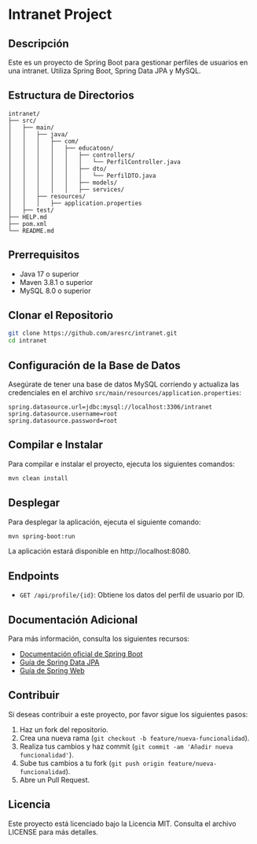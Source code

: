 # Intranet Project

## Descripción

Este es un proyecto de Spring Boot para gestionar perfiles de usuarios en una intranet. Utiliza Spring Boot, Spring Data JPA y MySQL.

## Estructura de Directorios

```
intranet/
├── src/
│   ├── main/
│   │   ├── java/
│   │   │   ├── com/
│   │   │   │   ├── educatoon/
│   │   │   │   │   ├── controllers/
│   │   │   │   │   │   └── PerfilController.java
│   │   │   │   │   ├── dto/
│   │   │   │   │   │   └── PerfilDTO.java
│   │   │   │   │   ├── models/
│   │   │   │   │   ├── services/
│   │   ├── resources/
│   │   │   ├── application.properties
│   ├── test/
├── HELP.md
├── pom.xml
└── README.md
```

## Prerrequisitos

- Java 17 o superior
- Maven 3.8.1 o superior
- MySQL 8.0 o superior

## Clonar el Repositorio

```bash
git clone https://github.com/aresrc/intranet.git
cd intranet
```

## Configuración de la Base de Datos

Asegúrate de tener una base de datos MySQL corriendo y actualiza las credenciales en el archivo `src/main/resources/application.properties`:

```properties
spring.datasource.url=jdbc:mysql://localhost:3306/intranet
spring.datasource.username=root
spring.datasource.password=root
```

## Compilar e Instalar

Para compilar e instalar el proyecto, ejecuta los siguientes comandos:

```bash
mvn clean install
```

## Desplegar

Para desplegar la aplicación, ejecuta el siguiente comando:

```bash
mvn spring-boot:run
```

La aplicación estará disponible en http://localhost:8080.

## Endpoints

- `GET /api/profile/{id}`: Obtiene los datos del perfil de usuario por ID.

## Documentación Adicional

Para más información, consulta los siguientes recursos:

- [Documentación oficial de Spring Boot](https://docs.spring.io/spring-boot/docs/current/reference/htmlsingle/)
- [Guía de Spring Data JPA](https://spring.io/guides/gs/accessing-data-jpa/)
- [Guía de Spring Web](https://spring.io/guides/gs/rest-service/)

## Contribuir

Si deseas contribuir a este proyecto, por favor sigue los siguientes pasos:

1. Haz un fork del repositorio.
2. Crea una nueva rama (`git checkout -b feature/nueva-funcionalidad`).
3. Realiza tus cambios y haz commit (`git commit -am 'Añadir nueva funcionalidad'`).
4. Sube tus cambios a tu fork (`git push origin feature/nueva-funcionalidad`).
5. Abre un Pull Request.

## Licencia

Este proyecto está licenciado bajo la Licencia MIT. Consulta el archivo LICENSE para más detalles.